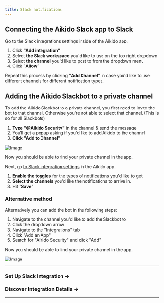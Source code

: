 ```yaml
---
title: Slack notifications
---
```



## Connecting the Aikido Slack app to Slack

Go to [the Slack integrations settings](https://app.aikido.dev/settings/integrations/notifications/slack) inside of the Aikido app.

1. Click **"Add integration"**
2. Select **the Slack workspace** you'd like to use on the top right dropdown
3. Select **the channel** you'd like to post to from the dropdown menu
4. Click "**Allow**"

Repeat this process by clicking **"Add Channel"** in case you'd like to use different channels for different notification types.

## Adding the Aikido Slackbot to a private channel

To add the Aikido Slackbot to a private channel, you first need to invite the bot to that channel. Otherwise you're not able to select that channel. (This is so for all Slackbots)

1. **Type "@Aikido Security"** in the channel & send the message
2. You'll get a popup asking if you'd like to add Aikido to the channel
3. **Click "Add to Channel"**

![Image](https://ucarecdn.com/41bc0618-352e-4cb8-a9d3-feb62fd3ea02/)

Now you should be able to find your private channel in the app.

Next, go [to Slack integration settings](https://app.aikido.dev/settings/integrations/notifications/slack) in the Aikido app.

1. **Enable the toggles** for the types of notifications you'd like to get
2. **Select the channels** you'd like the notifications to arrive in.
3. Hit "**Save**"

### Alternative method

Alternatively you can add the bot in the following steps:

1. Navigate to the channel you'd like to add the Slackbot to
2. Click the dropdown arrow
3. Navigate to the "Integrations" tab
4. Click "Add an App"
5. Search for "Aikido Security" and click "Add"

Now you should be able to find your private channel in the app.

![Image](https://ucarecdn.com/0d1b4b61-2ef7-4bb9-895e-d4366f1ae233/)

---

### Set Up Slack Integration →

### Discover Integration Details →​

---